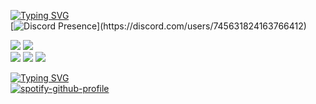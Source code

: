  [![Typing SVG](https://readme-typing-svg.herokuapp.com?font=Poppins&size=27&duration=4000&pause=500&color=1040B3&vCenter=true&width=435&lines=zurly's%20readme)](https://git.io/typing-svg) <br>
 [![Discord Presence](https://lanyard.cnrad.dev/api/745631824163766412?borderRadius=25px&bg=080808&idleMessage=learning%20svelte-kit%20full-stack%20app...)](https://discord.com/users/745631824163766412)


  <a href="https://github.com/sacrificee"><img src="https://img.shields.io/github/followers/sacrificee?style=for-the-badge"></img></a>
  <a href="https://github.com/sacrificee"><img src="https://img.shields.io/github/stars/sacrificee?style=for-the-badge"></img></a> <br>
  <a href="https://github.com/sacrificee"><img src="https://img.shields.io/badge/SvelteKit-FF3E00?style=for-the-badge&logo=Svelte&logoColor=white"></a>
  <a href="https://github.com/sacrificee"><img src="https://img.shields.io/badge/Tailwind_CSS-38B2AC?style=for-the-badge&logo=tailwind-css&logoColor=white"></a>
  <a href="https://github.com/sacrificee"><img src="https://img.shields.io/badge/typescript-%23007ACC.svg?style=for-the-badge&logo=typescript&logoColor=white"></a>

[![Typing SVG](https://readme-typing-svg.herokuapp.com?font=Poppins&size=27&duration=2000&pause=500&color=1040B3&vCenter=true&width=435&lines=the+best+music+taste;from+the+uk;future+millionaire;zurly.lol)](https://git.io/typing-svg) <br>
[![spotify-github-profile](https://spotify-github-profile.vercel.app/api/view?uid=31v42o74y7gq2krt6byixmiboebe&cover_image=true&theme=default&show_offline=false&background_color=080808&interchange=true&bar_color=a45b68&bar_color_cover=true)](https://spotify-github-profile.vercel.app/api/view?uid=31v42o74y7gq2krt6byixmiboebe&redirect=true)
